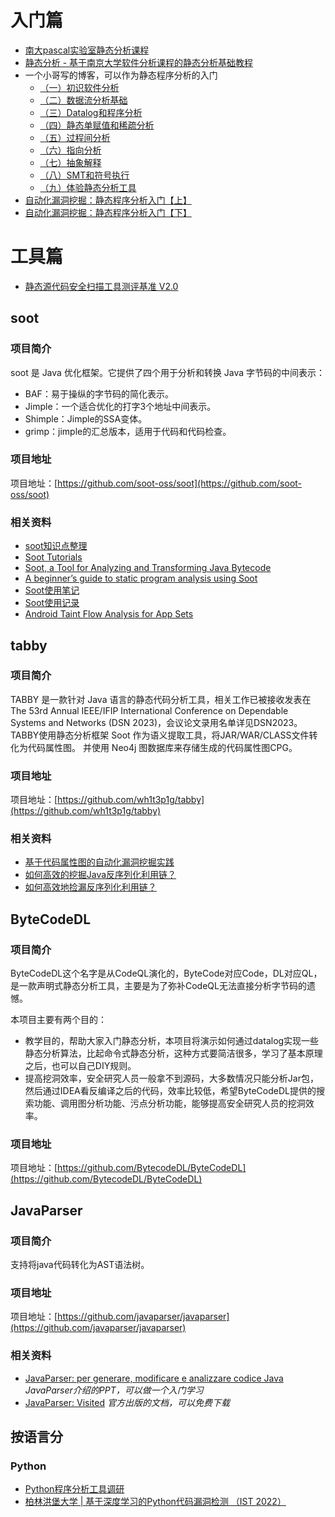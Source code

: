 # 入门篇

- [南大pascal实验室静态分析课程](https://tai-e.pascal-lab.net/lectures.html)
- [静态分析 - 基于南京大学软件分析课程的静态分析基础教程](https://static-analysis.cuijiacai.com/)
- 一个小哥写的博客，可以作为静态程序分析的入门
  - [（一）初识软件分析](https://www.blog-blockchain.xyz/pl/understanding-program-analysis/)
  - [（二）数据流分析基础](https://www.blog-blockchain.xyz/pl/data-flow-analysis/)
  - [（三）Datalog和程序分析](https://www.blog-blockchain.xyz/pl/LP-souffle/)
  - [（四）静态单赋值和稀疏分析](https://www.blog-blockchain.xyz/pl/ssa-and-sparse-analysis/)
  - [（五）过程间分析](https://www.blog-blockchain.xyz/pl/Interprocedural-DFA/)
  - [（六）指向分析](https://www.blog-blockchain.xyz/pl/points-to-analysis/)
  - [（七）抽象解释](https://www.blog-blockchain.xyz/pl/abstract-interpretation/)
  - [（八）SMT和符号执行](https://www.blog-blockchain.xyz/pl/SMT-and-symbolic-excution/)
  - [（九）体验静态分析工具](https://www.blog-blockchain.xyz/pl/static-analysis-tools/)
- [自动化漏洞挖掘：静态程序分析入门【上】](https://mp.weixin.qq.com/s?__biz=MzUyOTkwNTQ5Mg%3D%3D&mid=2247487087&idx=1&sn=4ce42ac78f232a7d3fce13d6ed06c44e&chksm=fa58ac54cd2f254205e557f4cc9f5857d2a384bc89a36b15bf87212d50f52c2d51a8cef3c34f&scene=21&ref=www.ctfiot.com#wechat_redirect)
- [自动化漏洞挖掘：静态程序分析入门【下】](https://mp.weixin.qq.com/s?__biz=MzUyOTkwNTQ5Mg==&mid=2247487251&idx=1&sn=abef948993e7a1a3ddd7afc91d670429&chksm=fa58ad28cd2f243e96207bcf0f347e8e76b5cf808dd5002e0398eb16d176abeb178728599585&cur_album_id=2678810689347715073&scene=189#wechat_redirect)

# 工具篇

- [静态源代码安全扫描工具测评基准 V2.0](http://www.owasp.org.cn/OWASP-CHINA/owasp-project/secure%20coding%202016/%E9%9D%99%E6%80%81%E6%BA%90%E4%BB%A3%E7%A0%81%E5%AE%89%E5%85%A8%E6%89%AB%E6%8F%8F%E5%B7%A5%E5%85%B7%E6%B5%8B%E8%AF%84%E5%9F%BA%E5%87%86V2.0.pdf)

## soot

### 项目简介

soot 是 Java 优化框架。它提供了四个用于分析和转换 Java 字节码的中间表示：
- BAF：易于操纵的字节码的简化表示。 
- Jimple：一个适合优化的打字3个地址中间表示。 
- Shimple：Jimple的SSA变体。 
- grimp：jimple的汇总版本，适用于代码和代码检查。

### 项目地址

项目地址：[https://github.com/soot-oss/soot](https://github.com/soot-oss/soot)

### 相关资料

- [soot知识点整理](https://fynch3r.github.io/soot%E7%9F%A5%E8%AF%86%E7%82%B9%E6%95%B4%E7%90%86/)
- [Soot Tutorials](https://github.com/soot-oss/soot/wiki/Tutorials)
- [Soot, a Tool for Analyzing and Transforming Java Bytecode](https://www.sable.mcgill.ca/soot/tutorial/pldi03/tutorial.pdf)
- [A beginner’s guide to static program analysis using Soot](https://noidsirius.medium.com/a-beginners-guide-to-static-program-analysis-using-soot-5aee14a878d)
- [Soot使用笔记](https://www.cnblogs.com/xine/p/14511818.html)
- [Soot使用记录](https://jckling.github.io/2022/02/23/Other/Soot%20%E4%BD%BF%E7%94%A8%E8%AE%B0%E5%BD%95/)
- [Android Taint Flow Analysis for App Sets](http://www.cs.tau.ac.il/~msagiv/courses/pa15-16/Static%20Analysis%20of%20Java%20and%20Soot.pdf)


## tabby

### 项目简介

TABBY 是一款针对 Java 语言的静态代码分析工具，相关工作已被接收发表在 The 53rd Annual IEEE/IFIP International Conference on Dependable Systems and Networks (DSN 2023)，会议论文录用名单详见DSN2023。
TABBY使用静态分析框架 Soot 作为语义提取工具，将JAR/WAR/CLASS文件转化为代码属性图。 并使用 Neo4j 图数据库来存储生成的代码属性图CPG。

### 项目地址

项目地址：[https://github.com/wh1t3p1g/tabby](https://github.com/wh1t3p1g/tabby)

### 相关资料

- [基于代码属性图的自动化漏洞挖掘实践](https://blog.0kami.cn/blog/2023/%E5%9F%BA%E4%BA%8E%E4%BB%A3%E7%A0%81%E5%B1%9E%E6%80%A7%E5%9B%BE%E7%9A%84%E8%87%AA%E5%8A%A8%E5%8C%96%E6%BC%8F%E6%B4%9E%E6%8C%96%E6%8E%98%E5%AE%9E%E8%B7%B5/)
- [如何高效的挖掘Java反序列化利用链？](https://blog.0kami.cn/blog/2021/how_to_find_gadget_chains/)
- [如何高效地捡漏反序列化利用链？](https://blog.0kami.cn/blog/2021/how_to_find_gadget_chains_2/)

## ByteCodeDL

### 项目简介

ByteCodeDL这个名字是从CodeQL演化的，ByteCode对应Code，DL对应QL，是一款声明式静态分析工具，主要是为了弥补CodeQL无法直接分析字节码的遗憾。

本项目主要有两个目的：
- 教学目的，帮助大家入门静态分析，本项目将演示如何通过datalog实现一些静态分析算法，比起命令式静态分析，这种方式要简洁很多，学习了基本原理之后，也可以自己DIY规则。
- 提高挖洞效率，安全研究人员一般拿不到源码，大多数情况只能分析Jar包，然后通过IDEA看反编译之后的代码，效率比较低，希望ByteCodeDL提供的搜索功能、调用图分析功能、污点分析功能，能够提高安全研究人员的挖洞效率。

### 项目地址

项目地址：[https://github.com/BytecodeDL/ByteCodeDL](https://github.com/BytecodeDL/ByteCodeDL)

## JavaParser

### 项目简介

支持将java代码转化为AST语法树。

### 项目地址

项目地址：[https://github.com/javaparser/javaparser](https://github.com/javaparser/javaparser)

### 相关资料

- [JavaParser: per generare, modificare e analizzare codice Java](https://tomassetti.me/wp-content/uploads/2017/12/JavaParser-JUG-Milano.pdf) *JavaParser介绍的PPT，可以做一个入门学习*
- [JavaParser: Visited](https://leanpub.com/javaparservisited) *官方出版的文档，可以免费下载*

## 按语言分

### Python

- [Python程序分析工具调研](https://jckling.github.io/2021/12/30/Security/Python%20%E7%A8%8B%E5%BA%8F%E5%88%86%E6%9E%90%E5%B7%A5%E5%85%B7%E8%B0%83%E7%A0%94/)
- [柏林洪堡大学 | 基于深度学习的Python代码漏洞检测 （IST 2022）](https://mp.weixin.qq.com/s/dxpvnt_dHPc92pw4J5bZww)
